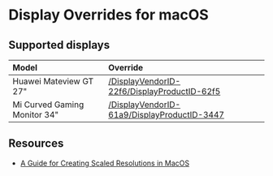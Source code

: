 # Display Overrides for macOS

## Supported displays

| Model | Override |
| :---- | :----  |
| Huawei Mateview GT 27" | [/DisplayVendorID-22f6/DisplayProductID-62f5](./DisplayVendorID-22f6/DisplayProductID-62f5) |
| Mi Curved Gaming Monitor 34" | [/DisplayVendorID-61a9/DisplayProductID-3447](./DisplayVendorID-61a9/DisplayProductID-3447) |

## Resources

- [A Guide for Creating Scaled Resolutions in MacOS](https://github.com/bbhardin/A-Guide-to-MacOS-Scaled-Resolutions)
